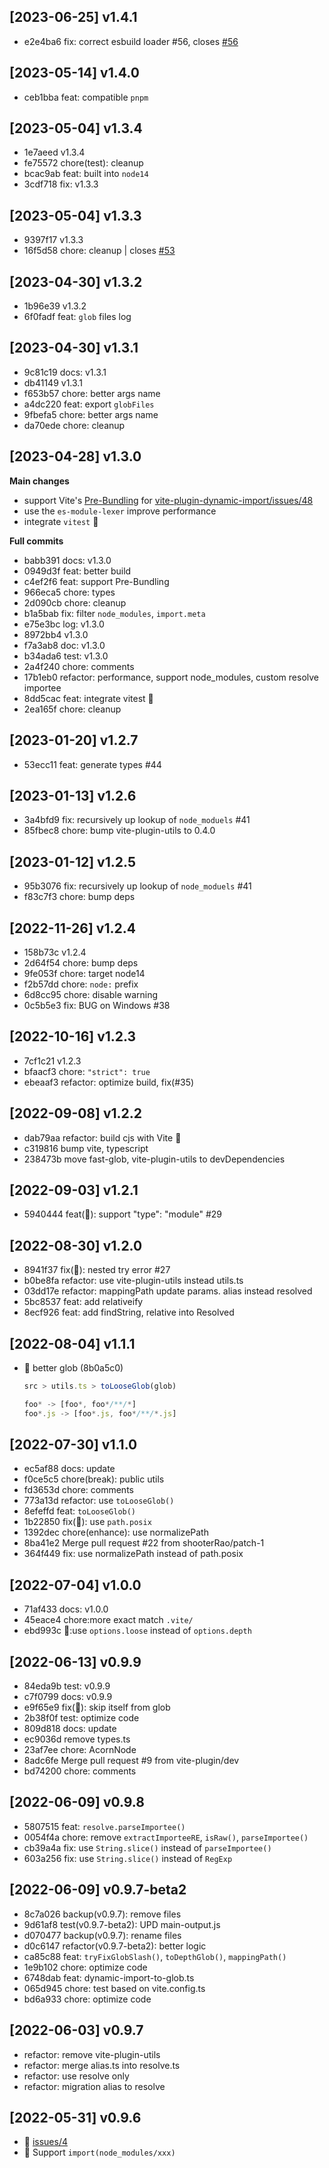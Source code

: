 ## [2023-06-25] v1.4.1

- e2e4ba6 fix: correct esbuild loader #56, closes [#56](https://github.com/vite-plugin/vite-plugin-dynamic-import/issues/56)

## [2023-05-14] v1.4.0

- ceb1bba feat: compatible `pnpm`

## [2023-05-04] v1.3.4

- 1e7aeed v1.3.4
- fe75572 chore(test): cleanup
- bcac9ab feat: built into `node14`
- 3cdf718 fix: v1.3.3

## [2023-05-04] v1.3.3

- 9397f17 v1.3.3
- 16f5d58 chore: cleanup | closes [#53](https://github.com/vite-plugin/vite-plugin-dynamic-import/issues/53)

## [2023-04-30] v1.3.2

- 1b96e39 v1.3.2
- 6f0fadf feat: `glob` files log

## [2023-04-30] v1.3.1

- 9c81c19 docs: v1.3.1
- db41149 v1.3.1
- f653b57 chore: better args name
- a4dc220 feat: export `globFiles`
- 9fbefa5 chore: better args name
- da70ede chore: cleanup

## [2023-04-28] v1.3.0

**Main changes**

- support Vite's [Pre-Bundling](https://vitejs.dev/guide/dep-pre-bundling.html#dependency-pre-bundling) for [vite-plugin-dynamic-import/issues/48](https://github.com/vite-plugin/vite-plugin-dynamic-import/issues/48)
- use the `es-module-lexer` improve performance
- integrate `vitest` 🌱

**Full commits**

- babb391 docs: v1.3.0
- 0949d3f feat: better build
- c4ef2f6 feat: support Pre-Bundling
- 966eca5 chore: types
- 2d090cb chore: cleanup
- b1a5bab fix: filter `node_modules`, `import.meta`
- e75e3bc log: v1.3.0
- 8972bb4 v1.3.0
- f7a3ab8 doc: v1.3.0
- b34ada6 test: v1.3.0
- 2a4f240 chore: comments
- 17b1eb0 refactor: performance, support node_modules, custom resolve importee
- 8dd5cac feat: integrate vitest 🌱
- 2ea165f chore: cleanup

## [2023-01-20] v1.2.7

- 53ecc11 feat: generate types #44

## [2023-01-13] v1.2.6

- 3a4bfd9 fix: recursively up lookup of `node_moduels` #41
- 85fbec8 chore: bump vite-plugin-utils to 0.4.0

## [2023-01-12] v1.2.5

- 95b3076 fix: recursively up lookup of `node_moduels` #41
- f83c7f3 chore: bump deps

## [2022-11-26] v1.2.4

- 158b73c v1.2.4
- 2d64f54 chore: bump deps
- 9fe053f chore: target node14
- f2b57dd chore: `node:` prefix
- 6d8cc95 chore: disable warning
- 0c5b5e3 fix: BUG on Windows #38

## [2022-10-16] v1.2.3

- 7cf1c21 v1.2.3
- bfaacf3 chore: `"strict": true`
- ebeaaf3 refactor: optimize build, fix(#35)

## [2022-09-08] v1.2.2

- dab79aa refactor: build cjs with Vite 🌱
- c319816 bump vite, typescript
- 238473b move fast-glob, vite-plugin-utils to devDependencies

## [2022-09-03] v1.2.1

- 5940444 feat(🌱): support "type": "module" #29

## [2022-08-30] v1.2.0

- 8941f37 fix(🐞): nested try error #27
- b0be8fa refactor: use vite-plugin-utils instead utils.ts
- 03dd17e refactor: mappingPath update params. alias instead resolved
- 5bc8537 feat: add relativeify
- 8ecf926 feat: add findString, relative into Resolved

## [2022-08-04] v1.1.1

- 🌱 better glob (8b0a5c0)

  ```js
  src > utils.ts > toLooseGlob(glob)

  foo* -> [foo*, foo*/**/*]
  foo*.js -> [foo*.js, foo*/**/*.js]
  ```

## [2022-07-30] v1.1.0

- ec5af88 docs: update
- f0ce5c5 chore(break): public utils
- fd3653d chore: comments
- 773a13d refactor: use `toLooseGlob()`
- 8efeffd feat: `toLooseGlob()`
- 1b22850 fix(🐞): use `path.posix`
- 1392dec chore(enhance): use normalizePath
- 8ba41e2 Merge pull request #22 from shooterRao/patch-1
- 364f449 fix: use normalizePath instead of path.posix

## [2022-07-04] v1.0.0

- 71af433 docs: v1.0.0
- 45eace4 chore:more exact match `.vite/`
- ebd993c 🚨:use `options.loose` instead of `options.depth`

## [2022-06-13] v0.9.9

- 84eda9b test: v0.9.9
- c7f0799 docs: v0.9.9
- e9f65e9 fix(🐞): skip itself from glob
- 2b38f0f test: optimize code
- 809d818 docs: update
- ec9036d remove types.ts
- 23af7ee chore: AcornNode
- 8adc6fe Merge pull request #9 from vite-plugin/dev
- bd74200 chore: comments

## [2022-06-09] v0.9.8

- 5807515 feat: `resolve.parseImportee()`
- 0054f4a chore: remove `extractImporteeRE`, `isRaw()`, `parseImportee()`
- cb39a4a fix: use `String.slice()` instead of `parseImportee()`
- 603a256 fix: use `String.slice()` instead of `RegExp`

## [2022-06-09] v0.9.7-beta2

- 8c7a026 backup(v0.9.7): remove files
- 9d61af8 test(v0.9.7-beta2): UPD main-output.js
- d070477 backup(v0.9.7): rename files
- d0c6147 refactor(v0.9.7-beta2): better logic
- ca85c88 feat: `tryFixGlobSlash()`, `toDepthGlob()`, `mappingPath()`
- 1e9b102 chore: optimize code
- 6748dab feat: dynamic-import-to-glob.ts
- 065d945 chore: test based on vite.config.ts
- bd6a933 chore: optimize code

## [2022-06-03] v0.9.7

- refactor: remove vite-plugin-utils
- refactor: merge alias.ts into resolve.ts
- refactor: use resolve only
- refactor: migration alias to resolve

## [2022-05-31] v0.9.6

- 🐞 [issues/4](https://github.com/vite-plugin/vite-plugin-dynamic-import/issues/4)
- 🌱 Support `import(node_modules/xxx)`
